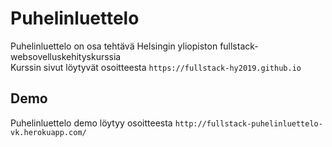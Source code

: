 # Puhelinluettelo
Puhelinluettelo on osa tehtävä Helsingin yliopiston fullstack-websovelluskehityskurssia<br/>
Kurssin sivut löytyvät osoitteesta `https://fullstack-hy2019.github.io`
## Demo
Puhelinluettelo demo löytyy osoitteesta `http://fullstack-puhelinluettelo-vk.herokuapp.com/`